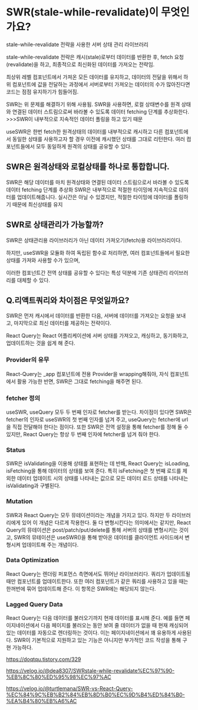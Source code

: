 # SWR(stale-while-revalidate)이 무엇인가요?
stale-while-revalidate 전략을 사용한 서버 상태 관리 라이브러리  

stale-while-revalidate 전략은 캐시(stale)로부터 데이터를 반환한 후, fetch 요청(revalidate)을 하고, 최종적으로 최신화된 데이터를 가져오는 전략임.

최상위 레벨 컴포넌트에서 가져온 모든 데이터를 유지하고, 데이터의 전달을 위해서 하위 컴포넌트에 값을 전달하는 과정에서 서버로부터 가져오는 데이터의 수가 많아진다면 코드는 점점 유지하기가 힘들어짐.

SWR는 위 문제를 해결하기 위해 사용됨.
SWR을 사용하면, 로컬 상태변수를 원격 상태와 연결된 데이터 스트림으로써 바라볼 수 있도록 데이터 fetching 단계를 추상화한다. >>>SWR이 내부적으로 지속적인 데이터 폴링을 하고 있기 때문

useSWR은 한번 fetch한 원격상태의 데이터를 내부적으로 캐시하고 다른 컴포넌트에서 동일한 상태를 사용하고자 할 경우 이전에 캐시했던 상태를 그대로 리턴한다.
여러 컴포넌트들에서 모두 동일하게 원격의 상태를 공유할 수 있다.

## SWR은 원격상태와 로컬상태를 하나로 통합합니다.
SWR은 해당 데이터를 마치 원격상태와 연결된 데이터 스트림으로서 바라볼 수 있도록 데이터 fetching 단계를 추상화
SWR은 내부적으로 적절한 타이밍에 지속적으로 데이터를 업데이트해줍니다. 실시간은 아닐 수 있겠지만, 적절한 타이밍에 데이터를 폴링하기 때문에 최신상태를 유지

## SWR로 상태관리가 가능할까?
SWR은 상태관리용 라이브러리가 아닌 데이터 가져오기(fetch)용 라이브러리이다.

하지만, useSWR을 모듈화 하여 독립된 함수로 처리하면, 여러 컴포넌트들에서 필요한 상태를 가져와 사용할 수가 있으며,

이러한 컴포넌트간 전역 상태를 공유할 수 있다는 특성 덕분에 기존 상태관리 라이브러리를 대체할 수 있다.

## Q.리액트쿼리와 차이점은 무엇일까요?
SWR은 먼저 캐시에서 데이터를 반환한 다음, 서버에 데이터를 가져오는 요청을 보내고, 마지막으로 최신 데이터를 제공하는 전략이다.

React Query는 React 어플리케이션에 서버 상태를 가져오고, 캐싱하고, 동기화하고, 업데이트하는 것을 쉽게 해 준다.

### Provider의 유무

React-Query는 _app 컴포넌트에 전용 Provider을 wrapping해줘야, 자식 컴포넌트에서 활용 가능한 반면, SWR은 그대로 fetching을 해주면 된다.


### fetcher 정의

useSWR, useQuery 모두 두 번째 인자로 fetcher를 받는다. 차이점이 있다면 SWR은 fetcher의 인자로 useSWR의 첫 번째 인자를 넘겨 주고, useQuery는 fetcher에 url을 직접 전달해야 한다는 점이다. 또한 SWR은 전역 설정을 통해 fetcher를 정해 둘 수 있지만, React Query는 항상 두 번째 인자에 fetcher를 넘겨 줘야 한다.


### Status
SWR은 isValidating을 이용해 상태를 표현하는 데 반해, React Query는 isLoading, isFetching을 통해 데이터의 상태를 보여 준다. 특히 isFetching은 첫 번째 로드를 제외한 데이터 업데이트 시의 상태를 나타내는 값으로 모든 데이터 로드 상태를 나타내는 isValidating과 구별된다.


### Mutation
SWR과 React Query는 모두 뮤테이션이라는 개념을 가지고 있다. 하지만 두 라이브러리에게 있어 이 개념은 다르게 작용한다. 둘 다 변형시킨다는 의미에서는 같지만, React Query의 뮤테이션은 post/patch/put/delete를 통해 서버의 상태를 변형시키는 것이고, SWR의 뮤테이션은 useSWR()을 통해 받아온 데이터를 클라이언트 사이드에서 변형시켜 업데이트해 주는 개념이다.


### Data Optimization
React Query는 렌더링 퍼포먼스 측면에서도 뛰어난 라이브러리다. 쿼리가 업데이트될 때만 컴포넌트를 업데이트한다. 또한 여러 컴포넌트가 같은 쿼리를 사용하고 있을 때는 한꺼번에 묶어 업데이트해 준다. 이 항목은 SWR에는 해당되지 않는다.


### Lagged Query Data
React Query는 다음 데이터를 불러오기까지 현재 데이터를 표시해 준다. 예를 들면 페이지네이션에서 다음 페이지를 불러오는 동안 보여 줄 데이터가 없을 때 현재 캐싱되어 있는 데이터를 자동으로 렌더링하는 것이다. 이는 페이지네이션에서 꽤 유용하게 사용된다. SWR이 기본적으로 지원하고 있는 기능은 아니지만 부가적인 코드 작성을 통해 구현 가능하다.

https://doqtqu.tistory.com/329

https://velog.io/@dea8307/SWRstale-while-revalidate%EC%97%90-%EB%8C%80%ED%95%98%EC%97%AC

https://velog.io/@turtlemana/SWR-vs-React-Query-%EC%84%9C%EB%B2%84%EB%8D%B0%EC%9D%B4%ED%84%B0-%EA%B4%80%EB%A6%AC